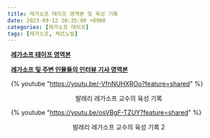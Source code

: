 ```yaml
---
title: 레가소프 테이프 영역본 및 육성 기록
date: 2023-09-12 20:35:00 +0900
categories: [레가소프 테이프]
tags: [레가소프, 체르노빌]
---
```


&nbsp;
[**레가소프 테이프 영역본**](https://legasovtapetranslation.blogspot.com/)


&nbsp;
[**레가소프 및 주변 인물들의 인터뷰 기사 영역본**](https://itsmydutytotell.wordpress.com/)


&nbsp;
{% youtube "https://youtu.be/-VfnNUHXROo?feature=shared" %}  
<center>발레리 레가소프 교수의 육성 기록</center>  


&nbsp;
{% youtube "https://youtu.be/osVBgF-TZUY?feature=shared" %}  
<center>발레리 레가소프 교수의 육성 기록 2</center>  